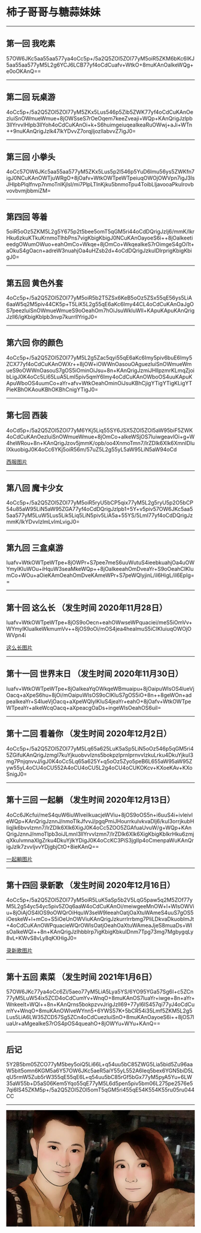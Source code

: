 # 柿子哥哥与糖蒜妹妹

***
## 第一回 我吃素
57OW6JKc5aa55aa577ya4oCc5p+/5a2Q5ZOl5ZOl77yM5oiR5ZKM6bKc6IKJ5aa55aa577yM5L2g6YCJ6LCB77yf4oCdCuafv+WtkO+8muKAnOaIkeWQg+e0oOKAnQ==

***

## 第二回 玩桌游
4oCc5p+/5a2Q5ZOl5ZOl77yM5ZKx5Lus546p5Zib5ZWK77yf4oCdCuKAnOezluiSnOWmueWmue+8jOWSseS7rOeOqem7keeZveaji+WQp+KAnQrigJzlpb3llYrvvIHlpb3llYoh4oCdCuKAnOi+k+S6huimgeiuqeaIkeaRuOWwj+aJi+WTn++9nuKAnQrigJzlk47lkYDvvZ7orqjljozllabvvZ7igJ0=

***

## 第三回 小拳头
4oCc57OW6JKc5aa55aa577yM5ZKx5Lus5p2l546p5YuD6Imu56ys5ZWKfn7igJ0NCuKAnOWTjuWRgO+8jOafv+WtkOWTpeWTpeiuqOWOjOWVpn7igJ3lsJHlpbPlqIfnvp7nmoTnlKjlsI/mi7PlpLTlnKjku5bnmoTpu4ToibLljavooaPkuIrovbvovbvmjbbmiZM=

***

## 第四回 等着
5oiR5oOz5ZKM5L2g5Y675p2t5bee5omT5qGM5ri44oCdDQrigJzlj6/mmK/lkrHku6zkuKTkuKrnmoTlhbPns7vigKbigKbigJ0NCuKAnOayoeS6i++8jOaIkeetieedgOWumOWuo+eahOmCo+Wkqe+8jOmCo+WkqeaIkeS7rOimgeS4gOi1t+aOkuS4gOacn+adreW3nuahjOa4uHZsb2d+4oCdDQrigJzkuIDlrprigKbigKbigJ0=

***

## 第五回 黄色外套
4oCc5p+/5a2Q5ZOl5ZOl77yM5oiR5b2T5ZSx6KeB5oOz5ZSx55qE56ys5LiA6aaW5q2M5piv44CK5p+T5LiK5L2g55qE6aKc6Imy44CL4oCdCuKAnOaJgOS7peezluiSnOWmueWmueS9oOeahOm7hOiJsuWkluWll+KApuKApuKAnQrigJzll6/igKbigKblpb3nvp7kurrllYrigJ0=

***

## 第六回 你的颜色
4oCc5p+/5a2Q5ZOl5ZOl77yM5L2g5Zac5qyi55qE6aKc6Imy5piv6buE6Imy5ZCX77yf4oCdCuKAnOWXr++8jOW+iOWWnOasouOAguezluiSnOWmueWmueS9oOWWnOasouS7gOS5iOminOiJsu+8n+KAnQrigJzmiJHllpzmrKLmqZjoibLigJ0K4oCc5Li65LuA5LmI5piv5qmY6Imy4oCdCuKAnOWboOS4uuKApuKApuWboOS4uumCo+aYr+afv+WtkOeahOminOiJsuKBhCjigYTigYTigKLigYTPieKBhOKAouKBhOKBhCnigYTigJ0=

***

## 第七回 西装
4oCd5p+/5a2Q5ZOl5ZOl77yM6YKj5Liq55SY6JSX5ZOl5ZOl5aW95biF5ZWK4oCdCuKAnOezluiSnOWmueWmue+8jOmCo+aIkeWSjOS7luiwgeavlOi+g+W4heWRou+8n+KAnQrigJzov5jmmK/opb/oo4XnmoTmn7/lrZDlk6Xlk6XmnIDluIXkuobigJ0K4oCc6YKj5oiR56m/57uZ5L2g55yL5aW95LiN5aW94oCd

[西服图片](./Image/西服)

***

## 第八回 魔卡少女
4oCc5p+/5a2Q5ZOl5ZOl77yM5oiR5ryU5bCP5qix77yM5L2g5ryU5p2O5bCP54u85aW95LiN5aW95ZGA77yf4oCdDQrigJzlpb1+5Y+v5piv57OW6JKc5aa55aa577yM5LuW5Lus5Lik5Liq5LiN5piv5LiA5a+55YS/5LmI77yf4oCdDQrigJzmmK/lkYDvvIzlmLvlmLvigJ0=

***

## 第九回 三盒桌游
Iuafv+WtkOWTpeWTpe+8jOWPr+S7pee7meS6uuWutuS4ieebkuahjOa4uOWYmyIKIuWOu+iHquW3seaMkeWQp++8jOaIkeeahOmDveaYr+S9oOeahCIKIumCo+WOu+aOieKAmOeahOmDveKAmeWPr+S7peWQlyjinL/il6HigL/il6EpIg==

***

## 第十回 这么长  （发生时间 2020年11月28日）
Iuafv+WtkOWTpeWTpe+8jOS9oOecn+eahOWwseWPquaciei/meS5iOmVv+WYmyIKIuaIkeWkmumVv++8jOS9oOi/mOS4jea4healmuS5iCIKIuiuqOWOjOWVpn4i

[这么长图片](./Image/这么长)

***

## 第十一回 世界末日  （发生时间 2020年11月30日）
Iuafv+WtkOWTpeWTpe+8jOaIkeaYqOWkqeWBmuaipu+8jOaipuWIsOS4lueVjOacq+aXpeS6hu+8jOi/mOaipuWIsOS9oCIKIuS7gOS5iO+8n++8geWOn+adpeaIkeaYr+S4lueVjOacq+aXpeWQlyIKIuS4jeaYr+eahO+8jOafv+WtkOWTpeWTpeaYr+aIkeWcqOacq+aXpeacgOaDs+ingeWIsOeahOS6uiI=

***

## 第十二回 看着你  （发生时间 2020年12月2日）
4oCc5p+/5a2Q5ZOl5ZOl77yM5Lq65a625LuK5aSp5LiN5oOz546p5qGM5ri45ZGifuKAnQrigJzmgI7kuYjkuobvvIzns5bokpzlprnlprnvvIzkuLrku4DkuYjkuI3mg7PnjqnvvJ/igJ0K4oCc5Lq65a625Y+q5oOz5Zyo5peB6L655aW95aW95Zyw55yL4oCU4oCU552A4oCU4oCU5L2g4oCU4oCUKOKcv+KXoeKAv+KXoSnigJ0=

***

## 第十三回 一起躺  （发生时间 2020年12月13日）
4oCc6JKcfui/meS4quW6iuWlveiIkuacjeWViu+8jOS9oOS5n+i6uuS4i+ivleivleWQp+KAnQrigJznnJ/nmoTlkJfvvJ/pgqPmiJHourrkuIvkvaDlj6/kuI3orrjkubHliqjlk6bvvIzmn7/lrZDlk6Xlk6XigJ0K4oCc5ZOO5ZGAfuaUvuW/g+WQp+KAnQrigJznnJ/nmoTlpb3oiJLmnI3llYrvvIzmn7/lrZDlk6Xlk6XigKbigKblkrHku6zmjqXkuIvmnaXlgZrku4DkuYjlkYDigJ0K4oCcKC3PiS3jgIIp4oCmenpaWuKAnQrigJzlk7zvvIjvvYDjgbjCtO+8ieKAnQ==

[一起躺图片](./Image/一起躺)

***

## 第十四回 录新歌  （发生时间 2020年12月16日）
4oCc5p+/5a2Q5ZOl5ZOl77yM5oiR5LuK5aSp5b2V5LqG5paw5q2M5ZOf77yM5L2g54yc54yc5piv5ZOq6aaW4oCdCuKAnOi/meiwgeeMnOW+l+WIsOWViu+8jOiAjOS4lOS9oOWQrOiHquW3seW9leeahOatjOaXtuWAmeS4uuS7gOS5iOeskeW+l+mCo+S5iOeUnOWViuKAnQrigJzkurrlrrbmg7PliLDkvaDkuoblmJt+4oCdCuKAnOWPquacieWQrOWIsOatjOeahOaXtuWAmeaJjeS8muaDs+WIsOaIkeWQl++8n+KAnQrigJzlhbblrp7igKbigKbkuIDnm7Tpg73mg7MgbygqLy8vL+KWvS8vLy8qKXHigJ0=

[录新歌图片](./Image/录新歌)

***

## 第十五回 素菜  （发生时间 2021年1月6日）
57OW6JKc77ya4oCc6Zi/5aeo77yM5LiA5Lya5YS/6YO95YGa57Sg6I+c5ZCn77yM5LuW54ix5ZCD4oCdCumYv+WnqO+8muKAnOS7luaYr+iwge+8n+aYr+WnkeeIt+WQl++8n+KAnQrns5bokpzvvJrigJzll69+77yI6IS457qi77yJ4oCdCumYv+WnqO+8muKAnOWlveWYnn5+6YWS57K+5bCR54i35Lmf5ZKM5L2g5Lus5LiA6LW35ZCD57Sg5ZCn4oCdCuezluiSnO+8muKAnOayoeS6i++8jOS7luaUr+aMgeaIkeS7rOS4pOS4queahO+8jOWYu+WYu+KAnQ==

***
## 后记
5Y2B5bm05ZCO77yM5bey5oiQ5Li66L+q54uu5bC85ZWG5Lia5bid5Zu96aaW5bit5omn6KGM5a6Y57OW6JKc5aeR5aiY55yL552A6Ieq5bex6YGN5biD5LqU5rmW5Zub5rW355qE55qE6L+q54uu5bC85rGf5bGx77yM5pyA5Yu+6LW35aW55b+D5aS06Kem5Yqo55qE77yM5L6d5pen5piv5bm06L275pe2576e57qi6IS45ZKM5p+/5a2Q5ZOl5ZOl5omT5qGM5ri455qE54K554K55ru05ru044CC

***

![Sweet](./Image/BearLion.jpg) 